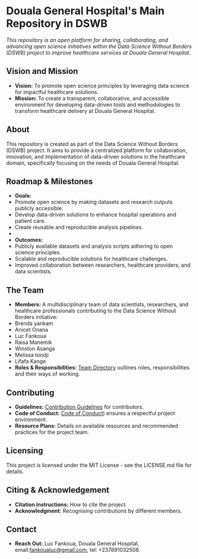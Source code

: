 # Douala General Hospital's Main Repository in DSWB

*This repository is an open platform for sharing, collaborating, and advancing open science initiatives within the Data Science Without Borders (DSWB) project to improve healthcare services at Douala General Hospital.*  

## Vision and Mission

- **Vision:** To promote open science principles by leveraging data science for impactful healthcare solutions.
- **Mission:** To create a transparent, collaborative, and accessible environment for developing data-driven tools and methodologies to transform healthcare delivery at Douala General Hospital.

## About

This repository is created as part of the Data Science Without Borders (DSWB) project. It aims to provide a centralized platform for collaboration, innovation, and implementation of data-driven solutions in the healthcare domain, specifically focusing on the needs of Douala General Hospital.

## Roadmap & Milestones

- **Goals:**
- Promote open science by making datasets and research outputs publicly accessible.
- Develop data-driven solutions to enhance hospital operations and patient care.
- Create reusable and reproducible analysis pipelines.
- 
- **Outcomes:**
- Publicly available datasets and analysis scripts adhering to open science principles.
- Scalable and reproducible solutions for healthcare challenges.
- Improved collaboration between researchers, healthcare providers, and data scientists.

## The Team

- **Members:** A multidisciplinary team of data scientists, researchers, and healthcare professionals contributing to the Data Science Without Borders initiative:
- Brenda yankam
- Anicet Onana
- Luc Fankoua
- Raisa Manemik
- Winston Asanga
- Melissa tondji
- Lifafa Kange
- **Roles & Responsibilities:** [Team Directory](link-to-directory) outlines roles, responsibilities and their ways of working.

## Contributing

- **Guidelines:** [Contribution Guidelines](link-to-guidelines) for contributors.
- **Code of Conduct:** [Code of Conduct](link-to-coc)) ensures a respectful project environment.
- **Resource Plans:** Details on available resources and recommended practices for the project team.

## Licensing

This project is licensed under the MIT License - see the LICENSE.md file for details.

## Citing & Acknowledgement

- **Citation Instructions:** How to cite the project.
- **Acknowledgment:** Recognising contributions by different members.

## Contact

- **Reach Out:** Luc Fankoua, Douala General Hospital, email:fankoualuc@gmail.com, tel: +237691032508.
